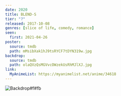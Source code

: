 ```yaml
---
date: 2020
title: BLEND-S
tier: "?"
released: 2017-10-08
genres: [slice of life, comedy, romance]
seen:
  first: 2021-04-26
poster:
  source: tmdb
  path: mMsibXak1hJ9tsRYCF7tDYN319w.jpg
backdrop:
  source: tmdb
  path: olaQVzQsMGVvcOWzekUsRhMJlXJ.jpg
link:
  MyAnimeList: https://myanimelist.net/anime/34618
---
```


![Backdrop#f#fb](https://www.themoviedb.org/t/p/original/shat7d2no6y7p29568WprhohTAu.jpg "Source: TMDB")
